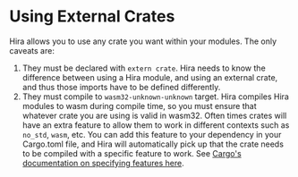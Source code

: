 # Using External Crates

Hira allows you to use any crate you want within your modules. The only caveats are:
1. They must be declared with `extern crate`. Hira needs to know the difference between using a Hira module, and using an external crate, and thus those imports have to be defined differently.
2. They must compile to `wasm32-unknown-unknown` target. Hira compiles Hira modules to wasm during compile time, so you must ensure that whatever crate you are using is valid in wasm32. Often times crates will have an extra feature to allow them to work in different contexts such as `no_std`, `wasm`, etc. You can add this feature to your dependency in your Cargo.toml file, and Hira will automatically pick up that the crate needs to be compiled with a specific feature to work. See [Cargo's documentation on specifying features here](https://doc.rust-lang.org/cargo/reference/features.html#dependency-features).

